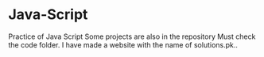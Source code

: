# Java-Script
Practice of Java Script
Some projects are also in the repository
Must check the code folder.
I have made a website with the name of solutions.pk..
